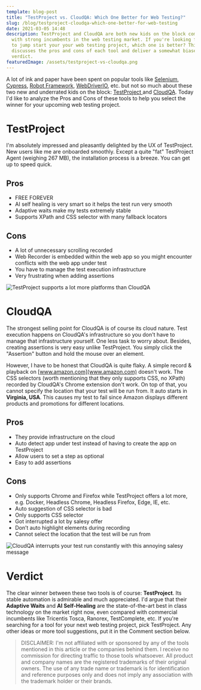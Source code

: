 ```yaml
---
template: blog-post
title: "TestProject vs. CloudQA: Which One Better for Web Testing?"
slug: /blog/testproject-cloudqa-which-one-better-for-web-testing
date: 2021-03-05 14:48
description: TestProject and CloudQA are both new kids on the block competing
  with strong incumbents in the web testing market. If you're looking for tools
  to jump start your your web testing project, which one is better? This article
  discusses the pros and cons of each tool and deliver a somewhat biased
  verdict.
featuredImage: /assets/testproject-vs-cloudqa.png
---
```

A lot of ink and paper have been spent on popular tools like [Selenium](selenium.dev), [Cypress](cypress.io), [Robot Framework](robotframework.org), [WebDriverIO](webdriver.io), etc. but not so much about these two new and underrated kids on the block: [TestProject ](testproject.io)and [CloudQA](cloudqa.io). Today I'd like to analyze the Pros and Cons of these tools to help you select the winner for your upcoming web testing project.

# TestProject

I'm absolutely impressed and pleasantly delighted by the UX of TestProject. New users like me are onboarded smoothly. Except a quite "fat" TestProject Agent (weighing 267 MB), the installation process is a breeze. You can get up to speed quick. 

## Pros

* FREE FOREVER
* AI self healing is very smart so it helps the test run very smooth
* Adaptive waits make my tests extremely stable
* Supports XPath and CSS selector with many fallback locators

## Cons

* A lot of unnecessary scrolling recorded 
* Web Recorder is embedded within the web app so you might encounter conflicts with the web app under test
* You have to manage the test execution infrastructure
* Very frustrating when adding assertions

![TestProject supports a lot more platforms than CloudQA](/assets/testproject-2.png "TestProject supports a lot more platforms than CloudQA")

# CloudQA

The strongest selling point for CloudQA is of course its cloud nature. Test execution happens on CloudQA's infrastructure so you don't have to manage that infrastructure yourself. One less task to worry about. Besides, creating assertions is very easy unlike TestProject. You simply click the "Assertion" button and hold the mouse over an element.

However, I have to be honest that CloudQA is quite flaky. A simple record & playback on [www.amazon.com](www.amazon.com) doesn't work. The CSS selectors (worth mentioning that they only supports CSS, no XPath) recorded by CloudQA's Chrome extension don't work. On top of that, you cannot specify the location that your test will be run from. It auto starts in **Virginia, USA**. This causes my test to fail since Amazon displays different products and promotions for different locations.

## Pros

* They provide infrastructure on the cloud
* Auto detect app under test instead of having to create the app on TestProject
* Allow users to set a step as optional 
* Easy to add assertions

## Cons

* Only supports Chrome and Firefox while TestProject offers a lot more, e.g. Docker, Headless Chrome, Headless Firefox, Edge, IE, etc.
* Auto suggestion of CSS selector is bad
* Only supports CSS selector
* Got interrupted a lot by salesy offer
* Don’t auto highlight elements during recording
* Cannot select the location that the test will be run from

![CloudQA interrupts your test run constantly with this annoying salesy message](/assets/cloudqa-1.png "CloudQA interrupts your test run constantly with this annoying salesy message")

# Verdict

The clear winner between these two tools is of course: **TestProject**. Its stable automation is admirable and much appreciated. I'd argue that their **Adaptive Waits** and **AI Self-Healing** are the state-of-the-art best in class technology on the market right now, even compared with commercial incumbents like Tricentis Tosca, Ranorex, TestComplete, etc. If you're searching for a tool for your next web testing project, pick TestProject. Any other ideas or more tool suggestions, put it in the Comment section below.

> DISCLAIMER: I'm not affiliated with or sponsored by any of the tools mentioned in this article or the companies behind them. I receive no commission for directing traffic to those tools whatsoever. All product and company names are the registered trademarks of their original owners. The use of any trade name or trademark is for identification and reference purposes only and does not imply any association with the trademark holder or their brands.